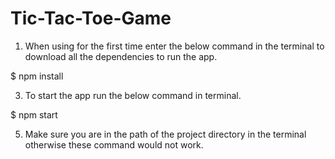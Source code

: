# Tic-Tac-Toe-Game

1. When using for the first time enter the below command in the terminal to download all the dependencies to run the app.
 
 $  npm install

3. To start the app run the below command in terminal.
   
$  npm start
   
5. Make sure you are in the path of the project directory in the terminal otherwise these command would not work.
